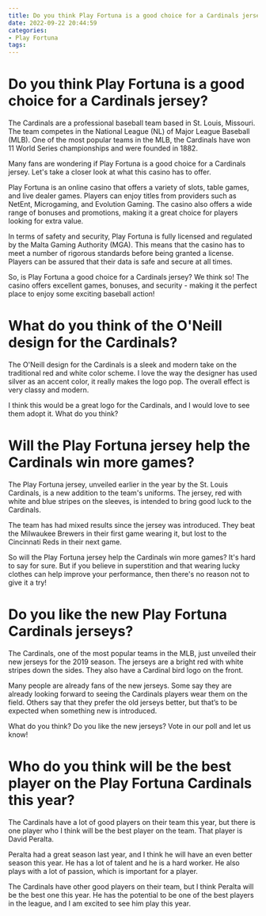 ```yaml
---
title: Do you think Play Fortuna is a good choice for a Cardinals jersey
date: 2022-09-22 20:44:59
categories:
- Play Fortuna
tags:
---
```



#  Do you think Play Fortuna is a good choice for a Cardinals jersey?

The Cardinals are a professional baseball team based in St. Louis, Missouri. The team competes in the National League (NL) of Major League Baseball (MLB). One of the most popular teams in the MLB, the Cardinals have won 11 World Series championships and were founded in 1882.

Many fans are wondering if Play Fortuna is a good choice for a Cardinals jersey. Let's take a closer look at what this casino has to offer.

Play Fortuna is an online casino that offers a variety of slots, table games, and live dealer games. Players can enjoy titles from providers such as NetEnt, Microgaming, and Evolution Gaming. The casino also offers a wide range of bonuses and promotions, making it a great choice for players looking for extra value.

In terms of safety and security, Play Fortuna is fully licensed and regulated by the Malta Gaming Authority (MGA). This means that the casino has to meet a number of rigorous standards before being granted a license. Players can be assured that their data is safe and secure at all times.

So, is Play Fortuna a good choice for a Cardinals jersey? We think so! The casino offers excellent games, bonuses, and security - making it the perfect place to enjoy some exciting baseball action!

#  What do you think of the O'Neill design for the Cardinals?

The O'Neill design for the Cardinals is a sleek and modern take on the traditional red and white color scheme. I love the way the designer has used silver as an accent color, it really makes the logo pop. The overall effect is very classy and modern.

I think this would be a great logo for the Cardinals, and I would love to see them adopt it. What do you think?

#  Will the Play Fortuna jersey help the Cardinals win more games?

The Play Fortuna jersey, unveiled earlier in the year by the St. Louis Cardinals, is a new addition to the team's uniforms. The jersey, red with white and blue stripes on the sleeves, is intended to bring good luck to the Cardinals.

The team has had mixed results since the jersey was introduced. They beat the Milwaukee Brewers in their first game wearing it, but lost to the Cincinnati Reds in their next game.

So will the Play Fortuna jersey help the Cardinals win more games? It's hard to say for sure. But if you believe in superstition and that wearing lucky clothes can help improve your performance, then there's no reason not to give it a try!

#  Do you like the new Play Fortuna Cardinals jerseys?

The Cardinals, one of the most popular teams in the MLB, just unveiled their new jerseys for the 2019 season. The jerseys are a bright red with white stripes down the sides. They also have a Cardinal bird logo on the front.

Many people are already fans of the new jerseys. Some say they are already looking forward to seeing the Cardinals players wear them on the field. Others say that they prefer the old jerseys better, but that’s to be expected when something new is introduced.

What do you think? Do you like the new jerseys? Vote in our poll and let us know!

#  Who do you think will be the best player on the Play Fortuna Cardinals this year?

The Cardinals have a lot of good players on their team this year, but there is one player who I think will be the best player on the team. That player is David Peralta.

Peralta had a great season last year, and I think he will have an even better season this year. He has a lot of talent and he is a hard worker. He also plays with a lot of passion, which is important for a player.

The Cardinals have other good players on their team, but I think Peralta will be the best one this year. He has the potential to be one of the best players in the league, and I am excited to see him play this year.